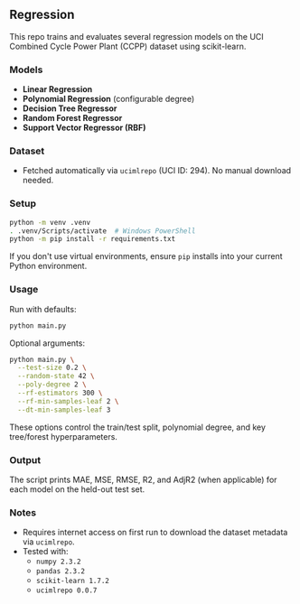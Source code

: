 ## Regression

This repo trains and evaluates several regression models on the UCI Combined Cycle Power Plant (CCPP) dataset using scikit-learn.

### Models
- **Linear Regression**
- **Polynomial Regression** (configurable degree)
- **Decision Tree Regressor**
- **Random Forest Regressor**
- **Support Vector Regressor (RBF)**

### Dataset
- Fetched automatically via `ucimlrepo` (UCI ID: 294). No manual download needed.

### Setup
```bash
python -m venv .venv
. .venv/Scripts/activate  # Windows PowerShell
python -m pip install -r requirements.txt
```

If you don't use virtual environments, ensure `pip` installs into your current Python environment.

### Usage
Run with defaults:
```bash
python main.py
```

Optional arguments:
```bash
python main.py \
  --test-size 0.2 \
  --random-state 42 \
  --poly-degree 2 \
  --rf-estimators 300 \
  --rf-min-samples-leaf 2 \
  --dt-min-samples-leaf 3
```

These options control the train/test split, polynomial degree, and key tree/forest hyperparameters.

### Output
The script prints MAE, MSE, RMSE, R2, and AdjR2 (when applicable) for each model on the held-out test set.

### Notes
- Requires internet access on first run to download the dataset metadata via `ucimlrepo`.
- Tested with:
  - `numpy 2.3.2`
  - `pandas 2.3.2`
  - `scikit-learn 1.7.2`
  - `ucimlrepo 0.0.7`




